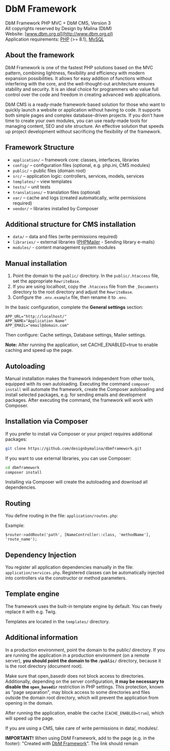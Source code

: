 # DbM Framework

DbM Framework PHP MVC + DbM CMS, Version 3  
All copyrights reserved by Design by Malina (DbM)  
Website: [www.dbm.org.pl](http://www.dbm.org.pl)  
Application requirements: [PHP](http://php.net) (>= 8.1), [MySQL](https://www.mysql.com)  

## About the framework

DbM Framework is one of the fastest PHP solutions based on the MVC pattern, combining lightness, flexibility and efficiency with modern expansion possibilities. It allows for easy addition of functions without interfering with the core, and the well-thought-out architecture ensures stability and security. It is an ideal choice for programmers who value full control over the code and freedom in creating advanced web applications.

DbM CMS is a ready-made framework-based solution for those who want to quickly launch a website or application without having to code. It supports both simple pages and complex database-driven projects. If you don't have time to create your own modules, you can use ready-made tools for managing content, SEO and site structure. An effective solution that speeds up project development without sacrificing the flexibility of the framework.

## Framework Structure

- `application/` – framework core: classes, interfaces, libraries
- `config/` – configuration files (optional, e.g. php.ini, CMS modules)
- `public/` – public files (domain root)
- `src/` – application logic: controllers, services, models, services
- `templates/` – view templates
- `tests/` – unit tests
- `translations/` – translation files (optional)
- `var/` – cache and logs (created automatically, write permissions required)
- `vendor/` – libraries installed by Composer

## Additional structure for CMS installation

- `data/` – data and files (write permissions required)
- `libraries/` – external libraries ([PHPMailer](https://github.com/PHPMailer/PHPMailer) - Sending library e-mails)
- `modules/` - content management system modules

## Manual installation

1. Point the domain to the `public/` directory. In the `public/.htaccess` file, set the appropriate `RewriteBase`.
2. If you are using localhost, copy the `.htaccess` file from the `_Documents` directory to the root directory and adjust the `RewriteBase`.
3. Configure the `.env.example` file, then rename it to `.env`.

In the basic configuration, complete the **General settings** section:

```env
APP_URL="http://localhost/"
APP_NAME="Application Name"
APP_EMAIL="email@domain.com"
```

Then configure: Cache settings, Database settings, Mailer settings.

**Note:** After running the application, set CACHE_ENABLED=true to enable caching and speed up the page.

## Autoloading

Manual installation makes the framework independent from other tools, equipped with its own autoloading. Executing the command `composer install` will automate the framework, create the Composer autoloading and install selected packages, e.g. for sending emails and development packages. After executing the command, the framework will work with Composer.

## Installation via Composer

If you prefer to install via Composer or your project requires additional packages:

```bash
git clone https://github.com/designbymalina/dbmframework.git
```

If you want to use external libraries, you can use Composer:

```bash
cd dbmframework
composer install
```

Installing via Composer will create the autoloading and download all dependencies.

## Routing

You define routing in the file: `application/routes.php`:

Example:

```shell
$router->addRoute('path', [NameController::class, 'methodName'], 'route_name');
```

## Dependency Injection

You register all application dependencies manually in the file: `application/services.php`. Registered classes can be automatically injected into controllers via the constructor or method parameters.

## Template engine

The framework uses the built-in template engine by default. You can freely replace it with e.g. Twig.

Templates are located in the `templates/` directory.

## Additional information

In a production environment, point the domain to the public/ directory. If you are running the application in a production environment (on a remote server), **you should point the domain to the `/public/`** directory, because it is the root directory (document root).

Make sure that open_basedir does not block access to directories. Additionally, depending on the server configuration, **it may be necessary to disable the `open_basedir`** restriction in PHP settings. This protection, known as "page separation", may block access to some directories and files outside the domain root directory, which will prevent the application from opening in the domain.

After running the application, enable the cache (`CACHE_ENABLED=true`), which will speed up the page.

If you are using a CMS, take care of write permissions in data/, modules/.

**IMPORTANT!** When using DbM Framework, add to the page (e.g. in the footer): "Created with <a href="https://dbm.org.pl/" title="DbM">DbM Framework</a>". The link should remain
